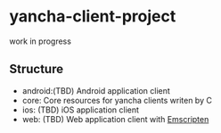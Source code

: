 # yancha-client-project

work in progress

## Structure

- android:\(TBD\) Android application client
- core: Core resources for yancha clients writen by C
- ios: \(TBD\) iOS application client
- web: \(TBD\) Web application client with [Emscripten](https://github.com/kripken/emscripten)

